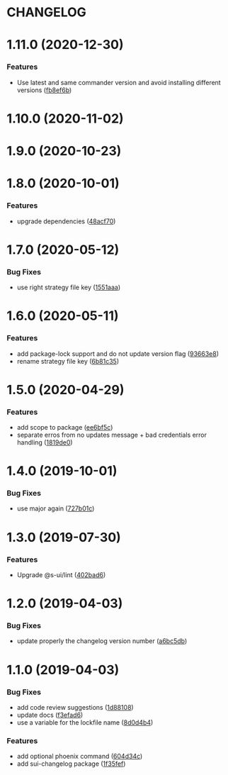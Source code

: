 # CHANGELOG

# 1.11.0 (2020-12-30)


### Features

* Use latest and same commander version and avoid installing different versions ([fb8ef6b](https://github.com/SUI-Components/sui/commit/fb8ef6b1adf38a8a8a5f58ac27b20b696e98beaa))



# 1.10.0 (2020-11-02)



# 1.9.0 (2020-10-23)



# 1.8.0 (2020-10-01)


### Features

* upgrade dependencies ([48acf70](https://github.com/SUI-Components/sui/commit/48acf70b0a92fc63df3c3eaacbd0279bcbc1363d))



# 1.7.0 (2020-05-12)


### Bug Fixes

* use right strategy file key ([1551aaa](https://github.com/SUI-Components/sui/commit/1551aaa8af451d602cf9b37162025a5b60d9cc5e))



# 1.6.0 (2020-05-11)


### Features

* add package-lock support and do not update version flag ([93663e8](https://github.com/SUI-Components/sui/commit/93663e8bf970813953dbd6ed1616c5486de63faa))
* rename strategy file key ([6b81c35](https://github.com/SUI-Components/sui/commit/6b81c3517259d99a85ba0c5e29f7563994f17892))



# 1.5.0 (2020-04-29)


### Features

* add scope to package ([ee6bf5c](https://github.com/SUI-Components/sui/commit/ee6bf5cfc331e0ded58aaff9fe11999be8e06d26))
* separate erros from no updates message + bad credentials error handling ([1819de0](https://github.com/SUI-Components/sui/commit/1819de098b0a3dd66957389f8c9ebc9c3fdaf7ef))



# 1.4.0 (2019-10-01)


### Bug Fixes

* use major again ([727b01c](https://github.com/SUI-Components/sui/commit/727b01c7d11fb5d933938b216dfdf224b80dd59e))



# 1.3.0 (2019-07-30)


### Features

* Upgrade @s-ui/lint ([402bad6](https://github.com/SUI-Components/sui/commit/402bad69e776778d6f2e144fa1880512949ed9ee))



# 1.2.0 (2019-04-03)


### Bug Fixes

* update properly the changelog version number ([a6bc5db](https://github.com/SUI-Components/sui/commit/a6bc5dba0912b5ad0777a0957a57cc2acc6920e4))



# 1.1.0 (2019-04-03)


### Bug Fixes

* add code review suggestions ([1d88108](https://github.com/SUI-Components/sui/commit/1d8810815328dbf36db100a2a198ca6560d51585))
* update docs ([f3efad6](https://github.com/SUI-Components/sui/commit/f3efad6829583a05c438cfd257ba2913d18fbdfb))
* use a variable for the lockfile name ([8d0d4b4](https://github.com/SUI-Components/sui/commit/8d0d4b4dfbc1d19e05ff2109245f6c4f666685dd))


### Features

* add optional phoenix command ([604d34c](https://github.com/SUI-Components/sui/commit/604d34ca96c0716c61124125aaddf6b3124c217e))
* add sui-changelog package ([1f35fef](https://github.com/SUI-Components/sui/commit/1f35fefe003236ccd4db0b8f76f329486f028ca7))



